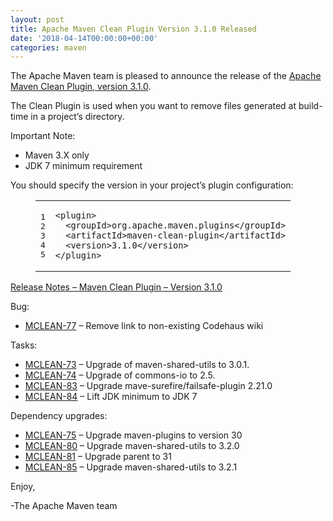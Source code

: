 ```yaml
---
layout: post
title: Apache Maven Clean Plugin Version 3.1.0 Released
date: '2018-04-14T00:00:00+00:00'
categories: maven
---
```

<div class="entry-content"><p>The Apache Maven team is pleased to announce the release of the
<a href="http://maven.apache.org/plugins/maven-clean-plugin/">Apache Maven Clean Plugin, version 3.1.0</a>.</p>

<p>The Clean Plugin is used when you want to remove files generated at build-time
in a project&rsquo;s directory.</p>

<p>Important Note:</p>

<ul>
<li>Maven 3.X only</li>
<li>JDK 7 minimum requirement</li>
</ul>


<p>You should specify the version in your project&rsquo;s plugin configuration:</p>

<figure class='code'><figcaption><span></span></figcaption><div class="highlight"><table><tr><td class="gutter"><pre class="line-numbers"><span class='line-number'>1</span>
<span class='line-number'>2</span>
<span class='line-number'>3</span>
<span class='line-number'>4</span>
<span class='line-number'>5</span>
</pre></td><td class='code'><pre><code class='xml'><span class='line'><span class="nt">&lt;plugin&gt;</span>
</span><span class='line'>  <span class="nt">&lt;groupId&gt;</span>org.apache.maven.plugins<span class="nt">&lt;/groupId&gt;</span>
</span><span class='line'>  <span class="nt">&lt;artifactId&gt;</span>maven-clean-plugin<span class="nt">&lt;/artifactId&gt;</span>
</span><span class='line'>  <span class="nt">&lt;version&gt;</span>3.1.0<span class="nt">&lt;/version&gt;</span>
</span><span class='line'><span class="nt">&lt;/plugin&gt;</span>
</span></code></pre></td></tr></table></div></figure>




<!-- more -->


<p><a href="https://issues.apache.org/jira/secure/ReleaseNote.jspa?projectId=12317224&amp;version=12337984">Release Notes &ndash; Maven Clean Plugin &ndash; Version 3.1.0</a></p>

<p>Bug:</p>

<ul>
<li><a href="https://issues.apache.org/jira/browse/MCLEAN-77">MCLEAN-77</a> &ndash; Remove link to non-existing Codehaus wiki</li>
</ul>


<p>Tasks:</p>

<ul>
<li><a href="https://issues.apache.org/jira/browse/MCLEAN-73">MCLEAN-73</a> &ndash; Upgrade of maven-shared-utils to 3.0.1.</li>
<li><a href="https://issues.apache.org/jira/browse/MCLEAN-74">MCLEAN-74</a> &ndash; Upgrade of commons-io to 2.5.</li>
<li><a href="https://issues.apache.org/jira/browse/MCLEAN-83">MCLEAN-83</a> &ndash; Upgrade mave-surefire/failsafe-plugin 2.21.0</li>
<li><a href="https://issues.apache.org/jira/browse/MCLEAN-84">MCLEAN-84</a> &ndash; Lift JDK minimum to JDK 7</li>
</ul>


<p>Dependency upgrades:</p>

<ul>
<li><a href="https://issues.apache.org/jira/browse/MCLEAN-75">MCLEAN-75</a> &ndash; Upgrade maven-plugins to version 30</li>
<li><a href="https://issues.apache.org/jira/browse/MCLEAN-80">MCLEAN-80</a> &ndash; Upgrade maven-shared-utils to 3.2.0</li>
<li><a href="https://issues.apache.org/jira/browse/MCLEAN-81">MCLEAN-81</a> &ndash; Upgrade parent to 31</li>
<li><a href="https://issues.apache.org/jira/browse/MCLEAN-85">MCLEAN-85</a> &ndash; Upgrade maven-shared-utils to 3.2.1</li>
</ul>


<p>Enjoy,</p>

<p>-The Apache Maven team</p>
</div>
